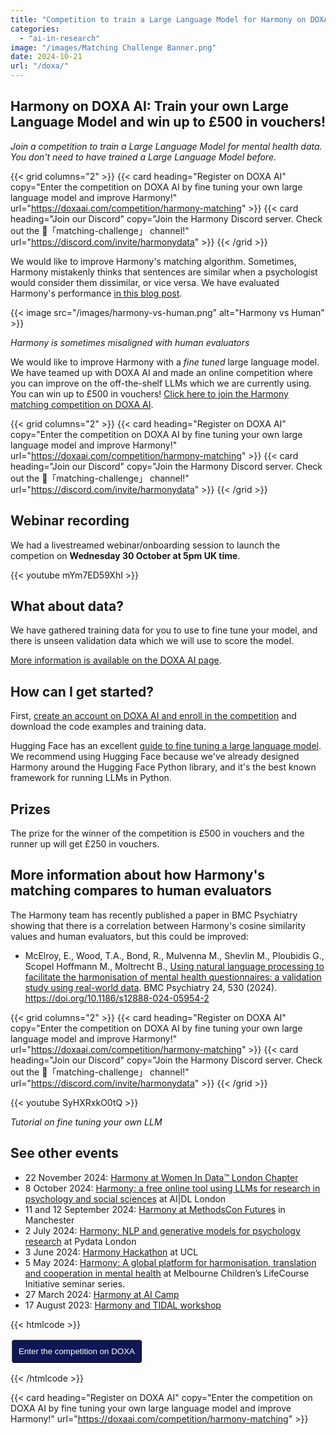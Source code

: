 ```yaml
---
title: "Competition to train a Large Language Model for Harmony on DOXA AI"
categories: 
  - "ai-in-research"
image: "/images/Matching Challenge Banner.png"
date: 2024-10-21
url: "/doxa/"
---
```


## Harmony on DOXA AI: Train your own Large Language Model and win up to £500 in vouchers!

*Join a competition to train a Large Language Model for mental health data. You don't need to have trained a Large Language Model before.*

{{< grid columns="2" >}}
  {{< card heading="Register on DOXA AI" copy="Enter the competition on DOXA AI by fine tuning your own large language model and improve Harmony!" url="https://doxaai.com/competition/harmony-matching" >}}
  {{< card heading="Join our Discord" copy="Join the Harmony Discord server. Check out the 🏅「matching-challenge」 channel!" url="https://discord.com/invite/harmonydata" >}}
{{< /grid >}}




We would like to improve Harmony's matching algorithm. Sometimes, Harmony mistakenly thinks that sentences are similar when a psychologist would consider them dissimilar, or vice versa. We have evaluated Harmony's performance [in this blog post](/nlp-semantic-text-matching/measuring-the-performance-of-nlp-algorithms/).




{{< image src="/images/harmony-vs-human.png" alt="Harmony vs Human" >}}

*Harmony is sometimes misaligned with human evaluators*


We would like to improve Harmony with a *fine tuned* large language model. We have teamed up with DOXA AI and made an online competition where you can improve on the off-the-shelf LLMs which we are currently using. You can win up to £500 in vouchers! [Click here to join the Harmony matching competition on DOXA AI](https://doxaai.com/competition/harmony-matching).


{{< grid columns="2" >}}
  {{< card heading="Register on DOXA AI" copy="Enter the competition on DOXA AI by fine tuning your own large language model and improve Harmony!" url="https://doxaai.com/competition/harmony-matching" >}}
  {{< card heading="Join our Discord" copy="Join the Harmony Discord server. Check out the 🏅「matching-challenge」 channel!" url="https://discord.com/invite/harmonydata" >}}
{{< /grid >}}


## Webinar recording

We had a livestreamed webinar/onboarding session to launch the competion on **Wednesday 30 October at 5pm UK time**.


{{< youtube mYm7ED59XhI >}}

## What about data?

We have gathered training data for you to use to fine tune your model, and there is unseen validation data which we will use to score the model.

[More information is available on the DOXA AI page](https://doxaai.com/competition/harmony-matching).

## How can I get started?

First, [create an account on DOXA AI and enroll in the competition](https://doxaai.com/competition/harmony-matching) and download the code examples and training data.

Hugging Face has an excellent [guide to fine tuning a large language model](https://huggingface.co/docs/transformers/en/training). We recommend using Hugging Face because we've already designed Harmony around the Hugging Face Python library, and it's the best known framework for running LLMs in Python.

## Prizes

The prize for the winner of the competition is £500 in vouchers and the runner up will get £250 in vouchers.

## More information about how Harmony's matching compares to human evaluators

The Harmony team has recently published a paper in BMC Psychiatry showing that there is a correlation between Harmony's cosine similarity values and human evaluators, but this could be improved:

* McElroy, E., Wood, T.A., Bond, R., Mulvenna M., Shevlin M., Ploubidis G., Scopel Hoffmann M., Moltrecht B., [Using natural language processing to facilitate the harmonisation of mental health questionnaires: a validation study using real-world data](/ai-in-mental-health/bmc-psychiatry-paper/). BMC Psychiatry 24, 530 (2024). https://doi.org/10.1186/s12888-024-05954-2

{{< grid columns="2" >}}
  {{< card heading="Register on DOXA AI" copy="Enter the competition on DOXA AI by fine tuning your own large language model and improve Harmony!" url="https://doxaai.com/competition/harmony-matching" >}}
  {{< card heading="Join our Discord" copy="Join the Harmony Discord server. Check out the 🏅「matching-challenge」 channel!" url="https://discord.com/invite/harmonydata" >}}
{{< /grid >}}


{{< youtube SyHXRxkO0tQ >}}

*Tutorial on fine tuning your own LLM*

## See other events

* 22 November 2024: [Harmony at Women In Data™️ London Chapter](/open-source-for-social-science/women-in-data/)
* 8 October 2024: [Harmony: a free online tool using LLMs for research in psychology and social sciences](/psychology-ai-tool/aidl-meetup/)  at AI|DL London
* 11 and 12 September 2024: [Harmony at MethodsCon Futures](/ai-in-mental-health/harmony-at-methodscon-futures/
) in Manchester
* 2 July 2024: [Harmony: NLP and generative models for psychology research](/open-source-for-social-science/pydata-meetup/)  at Pydata London
* 3 June 2024: [Harmony Hackathon](/open-source-for-social-science/hackathon/) at UCL
* 5 May 2024: [Harmony: A global platform for harmonisation, translation and cooperation in mental health](/ai-in-mental-health/harmony-at-lifecourse-seminar/) at  Melbourne Children’s LifeCourse Initiative seminar series.
* 27 March 2024: [Harmony at AI Camp](/psychology-ai-tool/aicamp-meetup/)
* 17 August 2023: [Harmony and TIDAL workshop](/ai-in-mental-health/harmony-and-tidal-workshop)



{{< htmlcode >}}

<button onclick="window.open('https://doxaai.com/competition/harmony-matching');" style="border-width:1px;background-color:rgb(15, 24, 84);color:white;padding:10px;margin:2px;border-radius:4px;">Enter the competition on DOXA</button>

{{< /htmlcode >}}

{{< card heading="Register on DOXA AI" copy="Enter the competition on DOXA AI by fine tuning your own large language model and improve Harmony!" url="https://doxaai.com/competition/harmony-matching" >}}
